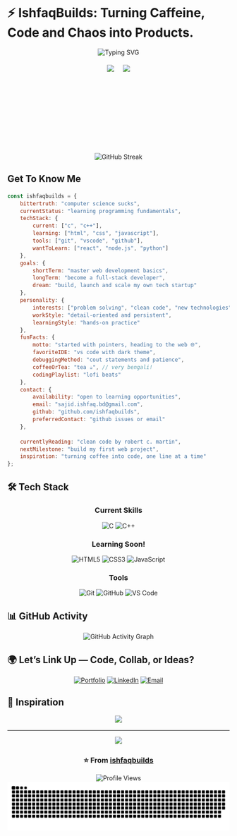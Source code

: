 # ⚡ IshfaqBuilds: Turning Caffeine, Code and Chaos into Products.

<div align="center">
  
  <!-- Animated Header -->
  <img src="https://readme-typing-svg.herokuapp.com?font=Fira+Code&size=35&duration=3000&pause=1000&color=0066CC&center=true&vCenter=true&width=600&height=100&lines=C%2FC%2B%2B+Programmer;Problem+Solver;Future+Web+Developer;Always+Learning!" alt="Typing SVG" />
  
  <!-- Profile Stats with Animation -->
  <div style="display: flex; justify-content: center; align-items: center; gap: 20px; margin: 20px 0;">
    <img height="180em" src="https://github-readme-stats.vercel.app/api?username=ishfaqbuilds&show_icons=true&theme=github_dark&include_all_commits=true&count_private=true&border_color=0066CC&title_color=0066CC&icon_color=0099FF&text_color=ffffff&bg_color=0d1117"/>
    <img height="180em" src="https://github-readme-stats.vercel.app/api/top-langs/?username=ishfaqbuilds&layout=compact&langs_count=7&theme=github_dark&border_color=0066CC&title_color=0066CC&text_color=ffffff&bg_color=0d1117"/>
  </div>
  
  <!-- Streak Stats -->
  <img src="https://github-readme-streak-stats.herokuapp.com?user=ishfaqbuilds&theme=dark&background=0d1117&border=0066CC&stroke=0066CC&ring=0099FF&fire=0099FF&currStreakNum=ffffff&sideNums=ffffff&currStreakLabel=0099FF&sideLabels=0099FF&dates=ffffff" alt="GitHub Streak" />

</div>

## Get To Know Me

```javascript
const ishfaqbuilds = {
    bittertruth: "computer science sucks",
    currentStatus: "learning programming fundamentals",
    techStack: {
        current: ["c", "c++"],
        learning: ["html", "css", "javascript"],
        tools: ["git", "vscode", "github"],
        wantToLearn: ["react", "node.js", "python"]
    },
    goals: {
        shortTerm: "master web development basics",
        longTerm: "become a full-stack developer",
        dream: "build, launch and scale my own tech startup"
    },
    personality: {
        interests: ["problem solving", "clean code", "new technologies"],
        workStyle: "detail-oriented and persistent",
        learningStyle: "hands-on practice"
    },
    funFacts: {
        motto: "started with pointers, heading to the web 🌐",
        favoriteIDE: "vs code with dark theme",
        debuggingMethod: "cout statements and patience",
        coffeeOrTea: "tea ☕", // very bengali!
        codingPlaylist: "lofi beats"
    },
    contact: {
        availability: "open to learning opportunities",
        email: "sajid.ishfaq.bd@gmail.com",
        github: "github.com/ishfaqbuilds",
        preferredContact: "github issues or email"
    },
    
    currentlyReading: "clean code by robert c. martin",
    nextMilestone: "build my first web project",
    inspiration: "turning coffee into code, one line at a time"
};
```

## 🛠️ Tech Stack

<div align="center">

### Current Skills
![C](https://img.shields.io/badge/C-00599C?style=for-the-badge&logo=c&logoColor=white)
![C++](https://img.shields.io/badge/C++-00599C?style=for-the-badge&logo=cplusplus&logoColor=white)

### Learning Soon!
![HTML5](https://img.shields.io/badge/HTML5-E34F26?style=for-the-badge&logo=html5&logoColor=white)
![CSS3](https://img.shields.io/badge/CSS3-1572B6?style=for-the-badge&logo=css3&logoColor=white)
![JavaScript](https://img.shields.io/badge/JavaScript-F7DF1E?style=for-the-badge&logo=javascript&logoColor=black)

### Tools
![Git](https://img.shields.io/badge/Git-F05032?style=for-the-badge&logo=git&logoColor=white)
![GitHub](https://img.shields.io/badge/GitHub-100000?style=for-the-badge&logo=github&logoColor=white)
![VS Code](https://img.shields.io/badge/VS_Code-007ACC?style=for-the-badge&logo=visual-studio-code&logoColor=white)

</div>

## 📊 GitHub Activity

<div align="center">
  <img src="https://github-readme-activity-graph.vercel.app/graph?username=ishfaqbuilds&bg_color=0d1117&color=0066CC&line=0099FF&point=ffffff&area=true&hide_border=true" alt="GitHub Activity Graph" />
</div>

## 🌍 Let’s Link Up — Code, Collab, or Ideas?

<div align="center">
  
  [![Portfolio](https://img.shields.io/badge/GitHub-100000?style=for-the-badge&logo=github&logoColor=white)](https://github.com/ishfaqbuilds)
  [![LinkedIn](https://img.shields.io/badge/LinkedIn-0077B5?style=for-the-badge&logo=linkedin&logoColor=white)](https://www.linkedin.com/in/mohammad-ishfaqul-islam-638393361?utm_source=share&utm_campaign=share_via&utm_content=profile&utm_medium=ios_app)
  [![Email](https://img.shields.io/badge/Email-D14836?style=for-the-badge&logo=gmail&logoColor=white)](mailto:sajid.ishfaq.bd@gmail.com)

</div>

## 💭 Inspiration

<div align="center">
  <img src="https://quotes-github-readme.vercel.app/api?type=horizontal&theme=dark&border=true" />
</div>

---

<div align="center">
  <img src="https://capsule-render.vercel.app/api?type=waving&color=0066CC&height=100&section=footer&animation=fadeIn" />
  
  ### ⭐ From [ishfaqbuilds](https://github.com/ishfaqbuilds)
  
  <img src="https://komarev.com/ghpvc/?username=ishfaqbuilds&label=Profile%20Views&color=0066CC&style=for-the-badge" alt="Profile Views" />
  
</div>

<!-- Animated Snake -->
<div align="center">
  <img src="https://raw.githubusercontent.com/platane/platane/output/github-contribution-grid-snake-dark.svg" alt="Snake animation" />
</div>
